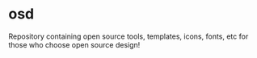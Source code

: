 # osd
Repository containing open source tools, templates, icons, fonts, etc for those who choose open source design!
